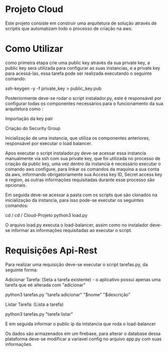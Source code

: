 # Projeto Cloud 
Este projeto consiste em construir uma arquitetura de solução através de scriptis que automatizam todo o processo de criação na aws.

# Como Utilizar

como primeira etapa crie uma public key através da sua private key, a public key sera utilizada para configurar as suas instancias, e a private key para acessá-las, essa tarefa pode ser realizada executando o seguinte comando:

ssh-keygen -y -f private_key > public_key.pub

Posteriormente deve-se rodar o script instalador.py, este é responsável por configurar todas os componentes necessários para o funcionamento da sua arquitetura como :

Importação da key pair

Criação do Security Group

Inicialização de uma instancia, que utiliza os componentes anteriores, responsável por executar o load balancer.

Apos executar o script instalador.py deve-se acessar essa instancia manualmente via ssh com sua private key, que foi utilizada no processo de criação da public key, uma vez dentro da instancia é necessário executar o comando aws configure, para linkar os comandos da maquina a sua conta da aws, informando obrigatoriamente sua Access key ID, Secret access key e region, as outras informações requisitadas durante esse processo são opcionais.

Em seguida deve-se acessar a pasta com os scripts que são clonados na inicialização da instancia, para isso pode-se executar os seguintes comandos:

cd /
cd / Cloud-Projeto
python3 load.py

O arquivo load.py executa o load-balancer, assim como no instalador deve-se informar as informações requisitadas ao executar o script.

# Requisições Api-Rest
Para realizar uma requisição deve-se executar o script tarefas.py, da seguinte forma:

Adicionar Tarefa: (Seta a tarefa existente) - o aplicativo possui apenas uma tarefa que eé alterada com "adicionar"

python3 tarefas.py "tarefa adicionar" "$nome" "$descrição" 

Listar Tarefa: (Lista a tarefa)

python3 tarefas.py "tarefa listar" 

E em seguida informar o public ip da intstancia que roda o load-balancer

Os dados são armazenados em um firebase, para alterar o database dessa plataforma deve-se modificar a variavel config no arquivo app.py com suas informações.
